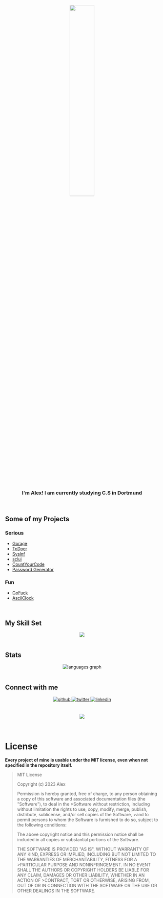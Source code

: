 

<div align="center">
<img src="https://i.giphy.com/media/1kkxWqT5nvLXupUTwK/giphy.webp" align="center" style="width: 40%" />
</div>  
  

### <div align="center">I'm Alex! I am currently studying C.S in Dortmund</div>   

<br/>  

## Some of my Projects
### Serious
 <ul>
   <li><a href="https://github.com/0x3alex/Gorage/"> Gorage </a></li>
   <li><a href="https://github.com/0x3alex/ToDoer/"> ToDoer </a></li>
  <li><a href="https://github.com/0x3alex/sysinf/"> SysInf </a></li>
  <li><a href="https://github.com/0x3alex/sclui/"> sclui </a></li>
  <li> <a href="https://github.com/0x3alex/CountYourCode/"> CountYourCode </a></li>
   <li><a href="https://github.com/0x3alex/PwGen/"> Password Generator </a> </li>
</ul> 

### Fun

<ul>
  <li><a href="https://github.com/0x3alex/GoFuck/"> GoFuck </a></li>
  <li><a href="https://github.com/0x3alex/AsciiClock/"> AsciiClock </a></li>
</ul>

 <br/>  


## My Skill Set  

<div align="center">  
<img src="https://skillicons.dev/icons?i=java,c,go,postgresql,git" />
</div>

</td><td valign="top" width="33%">



</td><td valign="top" width="33%">



</td></tr></table>  

<br/>  

## Stats  
<div align="center">
  <img src="https://github-readme-stats.vercel.app/api/top-langs/?username=0x3alex&langs_count=8" alt="languages graph"  />
</div>
<br/>  

## Connect with me  
<div align="center">
<a href="https://github.com/0x3alex" target="_blank">
<img src=https://img.shields.io/badge/github-%2324292e.svg?&style=for-the-badge&logo=github&logoColor=white alt=github style="margin-bottom: 5px;" />
</a>
<a href="https://twitter.com/0x3alex" target="_blank">
<img src=https://img.shields.io/badge/twitter-%2300acee.svg?&style=for-the-badge&logo=twitter&logoColor=white alt=twitter style="margin-bottom: 5px;" />
</a>
<a href="https://linkedin.com/in/0x3alex" target="_blank">
<img src=https://img.shields.io/badge/linkedin-%231E77B5.svg?&style=for-the-badge&logo=linkedin&logoColor=white alt=linkedin style="margin-bottom: 5px;" />
</a>  
</div>  
  

<br/>  

  

<br/>  

<div align="center">
<img src="https://komarev.com/ghpvc/?username=0x3alex&&style=flat-square" align="center" />
</div>  
  

<br/>  


<br />

# License

**Every project of mine is usable under the MIT license, even when not specified in the repository itself.**

>MIT License
>
>Copyright (c) 2023 Alex
>
>Permission is hereby granted, free of charge, to any person obtaining a copy of this software and associated documentation files (the "Software"), to deal in the >Software without restriction, including without limitation the rights to use, copy, modify, merge, publish, distribute, sublicense, and/or sell copies of the Software, >and to permit persons to whom the Software is furnished to do so, subject to the following conditions:
>
>The above copyright notice and this permission notice shall be included in all copies or substantial portions of the Software.
>
>THE SOFTWARE IS PROVIDED "AS IS", WITHOUT WARRANTY OF ANY KIND, EXPRESS OR IMPLIED, INCLUDING BUT NOT LIMITED TO THE WARRANTIES OF MERCHANTABILITY, FITNESS FOR A >PARTICULAR PURPOSE AND NONINFRINGEMENT. IN NO EVENT SHALL THE AUTHORS OR COPYRIGHT HOLDERS BE LIABLE FOR ANY CLAIM, DAMAGES OR OTHER LIABILITY, WHETHER IN AN ACTION OF >CONTRACT, TORT OR OTHERWISE, ARISING FROM, OUT OF OR IN CONNECTION WITH THE SOFTWARE OR THE USE OR OTHER DEALINGS IN THE SOFTWARE.


